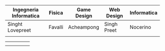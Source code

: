 | Ingegneria Informatica  | Fisica  | Game Design  | Web Design  | Informatica  |
|---|---|---|---|---|
|  Singht Lovepreet |  Favalli | Acheampong  | Singh Preet  | Nocerino  |
|   |   |   |   |   |

|   |   |   |   |   |
|---|---|---|---|---|
|   |   |   |   |   |
|   |   |   |   |   |
